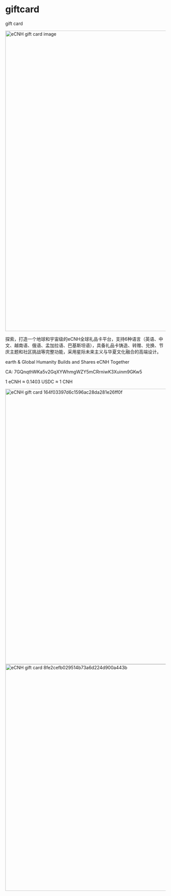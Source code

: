 # giftcard
gift card

<img width="1297" height="944" alt="eCNH gift card image" src="https://github.com/user-attachments/assets/d51d8fa1-ee0c-4aeb-b95e-b29877c4739c" />


探索，打造一个地球和宇宙级的eCNH全球礼品卡平台，支持6种语言（英语、中文、越南语、俄语、孟加拉语、巴基斯坦语），具备礼品卡铸造、转赠、兑换、节庆主题和社区挑战等完整功能，采用星际未来主义与华夏文化融合的高端设计。

earth & Global Humanity Builds and Shares eCNH Together

CA: 7GQnqthWKa5v2GqXYWhmgWZY5mCRrniwK3Xuinm9GKw5

1 eCNH ≈ 0.1403 USDC ≈ 1 CNH


<img width="1296" height="865" alt="eCNH gift card 164f03397d6c1596ac28da281e26ff0f" src="https://github.com/user-attachments/assets/5ab1e933-9cbc-4820-97f2-f71c7451887a" />


<img width="1306" height="712" alt=" eCNH gift card  8fe2cefb029514b73a6d224d900a443b" src="https://github.com/user-attachments/assets/08c2fc95-5992-4ef0-be8f-b02738d3f368" />
